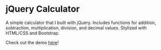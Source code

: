 # jQuery Calculator

A simple calculator that I built with jQuery. Includes functions for addition, subtraction, multiplication, division, and decimal values. Stylized with HTML/CSS and Bootstrap.

Check out the demo [here]!

[here]:https://codepen.io/ibrahim0814/full/GvVQKo/
